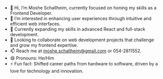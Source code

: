 - 👋 Hi, I’m Moshe Schallheim, currently focused on honing my skills as a Frontend Developer.
- 👀 I’m interested in enhancing user experiences through intuitive and efficient web interfaces.
- 🌱 Currently expanding my skills in advanced React and full-stack development.
- 💞️ Looking to collaborate on web development projects that challenge and grow my frontend expertise.
- 📫 Reach me at moshe.schallheim@gmail.com or 054-2811552.
- 😄 Pronouns: He/Him
- ⚡ Fun fact: Shifted career paths from hardware to software, driven by a love for technology and innovation.


<!---
moshe552/moshe552 is a ✨ special ✨ repository because its `README.md` (this file) appears on your GitHub profile.
You can click the Preview link to take a look at your changes.
--->
